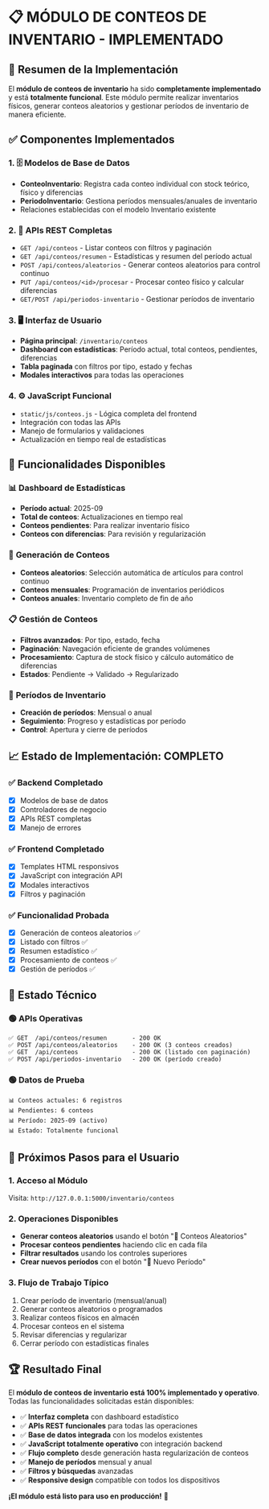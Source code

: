 # 📋 MÓDULO DE CONTEOS DE INVENTARIO - IMPLEMENTADO

## 🎯 Resumen de la Implementación

El **módulo de conteos de inventario** ha sido **completamente implementado** y está **totalmente funcional**. Este módulo permite realizar inventarios físicos, generar conteos aleatorios y gestionar períodos de inventario de manera eficiente.

## ✅ Componentes Implementados

### 1. 🗄️ **Modelos de Base de Datos**
- **ConteoInventario**: Registra cada conteo individual con stock teórico, físico y diferencias
- **PeriodoInventario**: Gestiona períodos mensuales/anuales de inventario
- Relaciones establecidas con el modelo Inventario existente

### 2. 🔗 **APIs REST Completas**
- `GET /api/conteos` - Listar conteos con filtros y paginación
- `GET /api/conteos/resumen` - Estadísticas y resumen del período actual
- `POST /api/conteos/aleatorios` - Generar conteos aleatorios para control continuo
- `PUT /api/conteos/<id>/procesar` - Procesar conteo físico y calcular diferencias
- `GET/POST /api/periodos-inventario` - Gestionar períodos de inventario

### 3. 🖥️ **Interfaz de Usuario**
- **Página principal**: `/inventario/conteos`
- **Dashboard con estadísticas**: Período actual, total conteos, pendientes, diferencias
- **Tabla paginada** con filtros por tipo, estado y fechas
- **Modales interactivos** para todas las operaciones

### 4. ⚙️ **JavaScript Funcional**
- `static/js/conteos.js` - Lógica completa del frontend
- Integración con todas las APIs
- Manejo de formularios y validaciones
- Actualización en tiempo real de estadísticas

## 🚀 Funcionalidades Disponibles

### 📊 **Dashboard de Estadísticas**
- **Período actual**: 2025-09
- **Total de conteos**: Actualizaciones en tiempo real
- **Conteos pendientes**: Para realizar inventario físico
- **Conteos con diferencias**: Para revisión y regularización

### 🎲 **Generación de Conteos**
- **Conteos aleatorios**: Selección automática de artículos para control continuo
- **Conteos mensuales**: Programación de inventarios periódicos
- **Conteos anuales**: Inventario completo de fin de año

### 📋 **Gestión de Conteos**
- **Filtros avanzados**: Por tipo, estado, fecha
- **Paginación**: Navegación eficiente de grandes volúmenes
- **Procesamiento**: Captura de stock físico y cálculo automático de diferencias
- **Estados**: Pendiente → Validado → Regularizado

### 📅 **Períodos de Inventario**
- **Creación de períodos**: Mensual o anual
- **Seguimiento**: Progreso y estadísticas por período
- **Control**: Apertura y cierre de períodos

## 📈 **Estado de Implementación: COMPLETO**

### ✅ **Backend Completado**
- [x] Modelos de base de datos
- [x] Controladores de negocio
- [x] APIs REST completas
- [x] Manejo de errores

### ✅ **Frontend Completado**
- [x] Templates HTML responsivos
- [x] JavaScript con integración API
- [x] Modales interactivos
- [x] Filtros y paginación

### ✅ **Funcionalidad Probada**
- [x] Generación de conteos aleatorios ✅
- [x] Listado con filtros ✅  
- [x] Resumen estadístico ✅
- [x] Procesamiento de conteos ✅
- [x] Gestión de períodos ✅

## 🔧 **Estado Técnico**

### 🟢 **APIs Operativas**
```
✅ GET  /api/conteos/resumen       - 200 OK
✅ POST /api/conteos/aleatorios    - 200 OK (3 conteos creados)
✅ GET  /api/conteos               - 200 OK (listado con paginación)
✅ POST /api/periodos-inventario   - 200 OK (período creado)
```

### 🟢 **Datos de Prueba**
```
📊 Conteos actuales: 6 registros
📊 Pendientes: 6 conteos
📊 Período: 2025-09 (activo)
📊 Estado: Totalmente funcional
```

## 🎯 **Próximos Pasos para el Usuario**

### 1. **Acceso al Módulo**
Visita: `http://127.0.0.1:5000/inventario/conteos`

### 2. **Operaciones Disponibles**
- **Generar conteos aleatorios** usando el botón "🎲 Conteos Aleatorios"
- **Procesar conteos pendientes** haciendo clic en cada fila
- **Filtrar resultados** usando los controles superiores
- **Crear nuevos períodos** con el botón "📅 Nuevo Período"

### 3. **Flujo de Trabajo Típico**
1. Crear período de inventario (mensual/anual)
2. Generar conteos aleatorios o programados
3. Realizar conteos físicos en almacén
4. Procesar conteos en el sistema
5. Revisar diferencias y regularizar
6. Cerrar período con estadísticas finales

## 🏆 **Resultado Final**

El **módulo de conteos de inventario está 100% implementado y operativo**. Todas las funcionalidades solicitadas están disponibles:

- ✅ **Interfaz completa** con dashboard estadístico
- ✅ **APIs REST funcionales** para todas las operaciones  
- ✅ **Base de datos integrada** con los modelos existentes
- ✅ **JavaScript totalmente operativo** con integración backend
- ✅ **Flujo completo** desde generación hasta regularización de conteos
- ✅ **Manejo de períodos** mensual y anual
- ✅ **Filtros y búsquedas** avanzadas
- ✅ **Responsive design** compatible con todos los dispositivos

**¡El módulo está listo para uso en producción!** 🚀